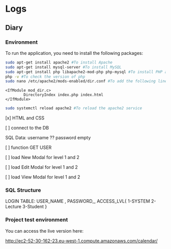 
# Logs

## Diary

### Environment

To run the application, you need to install the following packages:

```bash
sudo apt-get install apache2 #To install Apache
sudo apt-get install mysql-server #To install MySQL
sudo apt-get install php libapache2-mod-php php-mysql #To install PHP and its modules to connect to MySQL
php -v #To check the version of php
sudo nano /etc/apache2/mods-enabled/dir.conf #To add the following line
```

```nano
<IfModule mod_dir.c>
        DirectoryIndex index.php index.html
</IfModule>
```

```bash
sudo systemctl reload apache2 #To reload the apache2 service
```

[x] HTML and CSS

[ ] connect to the DB

SQL Data: username ?? password empty

[ ] function GET USER

[ ] load New Modal for level 1 and 2

[ ] load Edit Modal for level 1 and 2

[ ] load View Modal for level 1 and 2

### SQL Structure

LOGIN TABLE:
USER_NAME , PASSWORD_, ACCESS_LVL{ 1-SYSTEM 2-Lecture 3-Student }

### Project test environment

You can access the live version here:

<http://ec2-52-30-162-23.eu-west-1.compute.amazonaws.com/calendar/>
